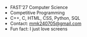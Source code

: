 - FAST'27 Computer Science
- Competitive Programming
- C++, C, HTML, CSS, Python, SQL
- Contact: mmk240705@gmail.com
- Fun fact: I just love screens

<!---
MusaxKhan/MusaxKhan is a ✨ special ✨ repository because its `README.md` (this file) appears on your GitHub profile.
You can click the Preview link to take a look at your changes.
--->
